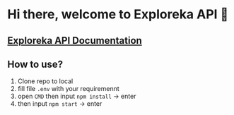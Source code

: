 # Hi there, welcome to Exploreka API 👋

## [Exploreka API Documentation](https://documenter.getpostman.com/view/25237784/2s93sW7a5e)

## How to use?

1. Clone repo to local
2. fill file `.env` with your requiremennt 
3. open `CMD` then input `npm install` -> enter
4. then input `npm start` -> enter 
